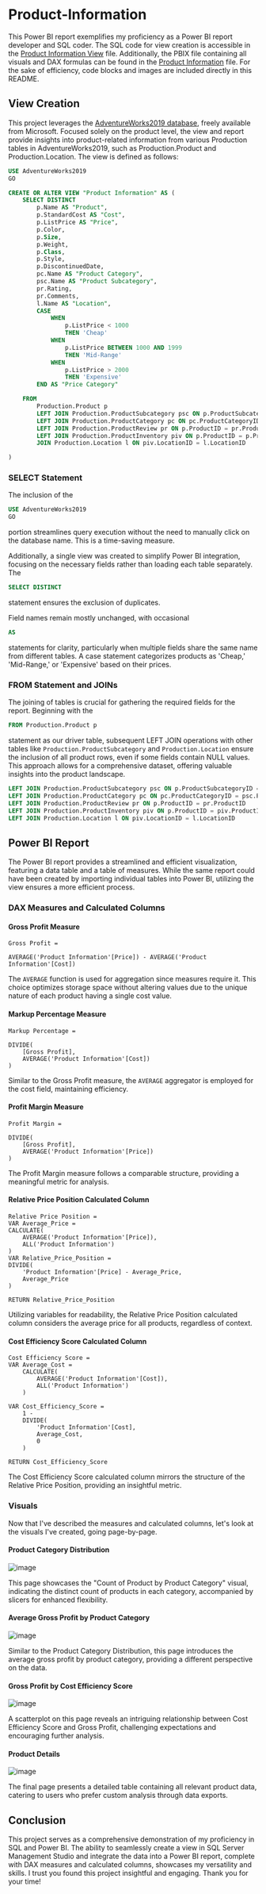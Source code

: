 # Product-Information #
This Power BI report exemplifies my proficiency as a Power BI report developer and SQL coder. The SQL code for view creation is accessible in the 
[Product Information View](https://github.com/jared-mindel/Product-Information/blob/main/Product%20Information%20View.sql) file. Additionally, the PBIX file containing all visuals and DAX formulas can be found in the  [Product Information](https://github.com/jared-mindel/Product-Information/blob/main/Product%20Information.pbix) file. For the sake of efficiency, code blocks and images are included directly in this README.

## View Creation ##
This project leverages the [AdventureWorks2019 database](https://learn.microsoft.com/en-us/sql/samples/adventureworks-install-configure?view=sql-server-ver16&tabs=ssms), 
freely available from Microsoft. Focused solely on the product level, the view and report provide insights into product-related information from various Production tables in AdventureWorks2019, such as Production.Product and Production.Location. The view is defined as follows:

```sql
USE AdventureWorks2019
GO

CREATE OR ALTER VIEW "Product Information" AS (
	SELECT DISTINCT
		p.Name AS "Product",
		p.StandardCost AS "Cost",
		p.ListPrice AS "Price",
		p.Color,
		p.Size,
		p.Weight,
		p.Class,
		p.Style,
		p.DiscontinuedDate,
		pc.Name AS "Product Category",
		psc.Name AS "Product Subcategory",
		pr.Rating,
		pr.Comments,
		l.Name AS "Location",
		CASE 
			WHEN 
				p.ListPrice < 1000
				THEN 'Cheap'
			WHEN 
				p.ListPrice BETWEEN 1000 AND 1999
				THEN 'Mid-Range'
			WHEN 
				p.ListPrice > 2000
				THEN 'Expensive'
		END AS "Price Category"

	FROM 
		Production.Product p 
		LEFT JOIN Production.ProductSubcategory psc ON p.ProductSubcategoryID = psc.ProductSubcategoryID
		LEFT JOIN Production.ProductCategory pc ON pc.ProductCategoryID = psc.ProductCategoryID
		LEFT JOIN Production.ProductReview pr ON p.ProductID = pr.ProductID
		LEFT JOIN Production.ProductInventory piv ON p.ProductID = p.ProductID
		JOIN Production.Location l ON piv.LocationID = l.LocationID

)
```

### SELECT Statement ###

The inclusion of the
```sql
USE AdventureWorks2019
GO
```
portion streamlines query execution without the need to manually click on the database name. This is a time-saving measure.

Additionally, a single view was created to simplify Power BI integration, focusing on the necessary fields rather than loading each table separately. The 
```sql 
SELECT DISTINCT
```
statement ensures the exclusion of duplicates.

Field names remain mostly unchanged, with occasional
```sql
AS 
```
statements for clarity, particularly when multiple fields share the same name from different tables. A case statement categorizes products as 'Cheap,' 'Mid-Range,' or 'Expensive' based on their prices.

### FROM Statement and JOINs ###
The joining of tables is crucial for gathering the required fields for the report. Beginning with the 
```sql
FROM Production.Product p
```
statement as our driver table, subsequent LEFT JOIN operations with other tables like ```Production.ProductSubcategory``` and ```Production.Location``` ensure the inclusion of all product rows, even if some fields
contain NULL values. This approach allows for a comprehensive dataset, offering valuable insights into the product landscape. 
```sql
LEFT JOIN Production.ProductSubcategory psc ON p.ProductSubcategoryID = psc.ProductSubcategoryID
LEFT JOIN Production.ProductCategory pc ON pc.ProductCategoryID = psc.ProductCategoryID
LEFT JOIN Production.ProductReview pr ON p.ProductID = pr.ProductID
LEFT JOIN Production.ProductInventory piv ON p.ProductID = piv.ProductID
LEFT JOIN Production.Location l ON piv.LocationID = l.LocationID
```

## Power BI Report ##

The Power BI report provides a streamlined and efficient visualization, featuring a data table and a table of measures. While the same report could have been created by importing individual tables into Power BI, utilizing the view ensures a more efficient process.

### DAX Measures and Calculated Columns ###
#### Gross Profit Measure ####

```
Gross Profit = 

AVERAGE('Product Information'[Price]) - AVERAGE('Product Information'[Cost])
```
The ```AVERAGE``` function is used for aggregation since measures require it. This choice optimizes storage space without altering values due to the unique nature of each product having a single cost value.

#### Markup Percentage Measure ####

```
Markup Percentage = 

DIVIDE(
    [Gross Profit], 
    AVERAGE('Product Information'[Cost])
)
```
Similar to the Gross Profit measure, the ```AVERAGE``` aggregator is employed for the cost field, maintaining efficiency.

#### Profit Margin Measure ####

```
Profit Margin = 

DIVIDE(
    [Gross Profit], 
    AVERAGE('Product Information'[Price])
)
```
The Profit Margin measure follows a comparable structure, providing a meaningful metric for analysis.

#### Relative Price Position Calculated Column ####

```
Relative Price Position = 
VAR Average_Price = 
CALCULATE(
    AVERAGE('Product Information'[Price]),
    ALL('Product Information')
) 
VAR Relative_Price_Position = 
DIVIDE(
    'Product Information'[Price] - Average_Price, 
    Average_Price
)

RETURN Relative_Price_Position
```
Utilizing variables for readability, the Relative Price Position calculated column considers the average price for all products, regardless of context.

#### Cost Efficiency Score Calculated Column ####
```
Cost Efficiency Score = 
VAR Average_Cost = 
    CALCULATE(
        AVERAGE('Product Information'[Cost]), 
        ALL('Product Information')
    )

VAR Cost_Efficiency_Score = 
    1 - 
    DIVIDE(
        'Product Information'[Cost], 
        Average_Cost, 
        0
    )

RETURN Cost_Efficiency_Score
```
The Cost Efficiency Score calculated column mirrors the structure of the Relative Price Position, providing an insightful metric.

### Visuals ###
Now that I've described the measures and calculated columns, let's look at the visuals I've created, going page-by-page. 

#### Product Category Distribution ####
![image](https://github.com/jared-mindel/Product-Information/assets/153224910/108c91b7-0236-4d87-919f-d51cdf4c61c6)

This page showcases the "Count of Product by Product Category" visual, indicating the distinct count of products in each category, accompanied by slicers for enhanced flexibility.

#### Average Gross Profit by Product Category ####
![image](https://github.com/jared-mindel/Product-Information/assets/153224910/ced56abb-d4a0-4ceb-ab82-a1880ecfa57f)

Similar to the Product Category Distribution, this page introduces the average gross profit by product category, providing a different perspective on the data.

#### Gross Profit by Cost Efficiency Score ####
![image](https://github.com/jared-mindel/Product-Information/assets/153224910/2416604c-4c7b-49b7-9991-afb3fe9efb71)

A scatterplot on this page reveals an intriguing relationship between Cost Efficiency Score and Gross Profit, challenging expectations and encouraging further analysis.

#### Product Details ####
![image](https://github.com/jared-mindel/Product-Information/assets/153224910/9f727fbf-453f-43c4-8ed7-c8752e3cd4e2)

The final page presents a detailed table containing all relevant product data, catering to users who prefer custom analysis through data exports.

## Conclusion ##
This project serves as a comprehensive demonstration of my proficiency in SQL and Power BI. The ability to seamlessly create a view in SQL Server Management Studio and integrate the data into a Power BI report, complete with DAX measures and calculated columns, showcases my versatility and skills. I trust you found this project insightful and engaging. Thank you for your time!


